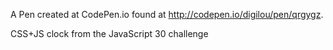 A Pen created at CodePen.io found at http://codepen.io/digilou/pen/qrgygz.

CSS+JS clock from the JavaScript 30 challenge
